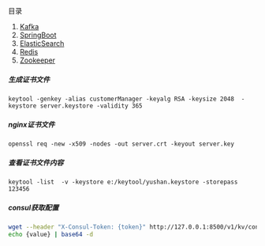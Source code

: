 目录  
1. [Kafka](java/kafka.md)
2. [SpringBoot](java/springboot.md)
3. [ElasticSearch](java/ElasticSearch.md)
4. [Redis](java/Redis.md)
5. [Zookeeper](java/Zookeeper.md)


##### 生成证书文件
`keytool -genkey -alias customerManager -keyalg RSA -keysize 2048  -keystore server.keystore -validity 365`

##### nginx证书文件
`openssl req -new -x509 -nodes -out server.crt -keyout server.key`

##### 查看证书文件内容
`keytool -list  -v -keystore e:/keytool/yushan.keystore -storepass 123456`

##### consul获取配置
```sh
wget --header "X-Consul-Token: {token}" http://127.0.0.1:8500/v1/kv/config/global_config
echo {value} | base64 -d
```
